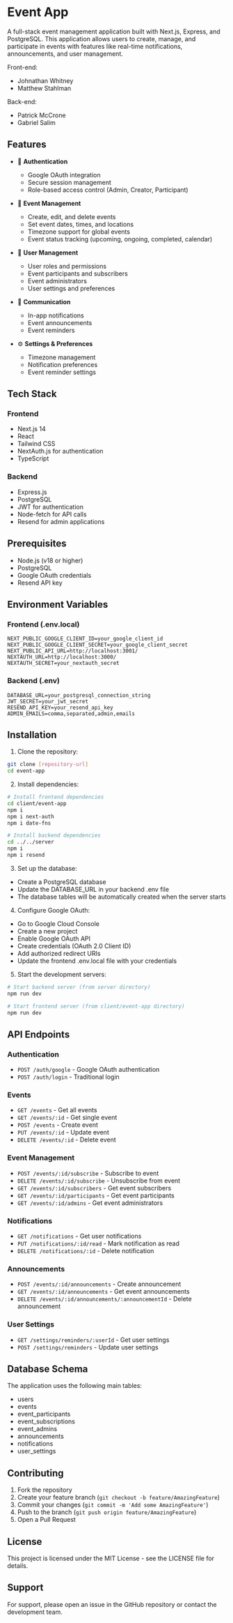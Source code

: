 # Event App

A full-stack event management application built with Next.js, Express, and PostgreSQL. This application allows users to create, manage, and participate in events with features like real-time notifications, announcements, and user management.

Front-end:

-   Johnathan Whitney
-   Matthew Stahlman

Back-end:

-   Patrick McCrone
-   Gabriel Salim

## Features

-   🔐 **Authentication**

    -   Google OAuth integration
    -   Secure session management
    -   Role-based access control (Admin, Creator, Participant)

-   📅 **Event Management**

    -   Create, edit, and delete events
    -   Set event dates, times, and locations
    -   Timezone support for global events
    -   Event status tracking (upcoming, ongoing, completed, calendar)

-   👥 **User Management**

    -   User roles and permissions
    -   Event participants and subscribers
    -   Event administrators
    -   User settings and preferences

-   📢 **Communication**

    -   In-app notifications
    -   Event announcements
    -   Event reminders

-   ⚙️ **Settings & Preferences**
    -   Timezone management
    -   Notification preferences
    -   Event reminder settings

## Tech Stack

### Frontend

-   Next.js 14
-   React
-   Tailwind CSS
-   NextAuth.js for authentication
-   TypeScript

### Backend

-   Express.js
-   PostgreSQL
-   JWT for authentication
-   Node-fetch for API calls
-   Resend for admin applications

## Prerequisites

-   Node.js (v18 or higher)
-   PostgreSQL
-   Google OAuth credentials
-   Resend API key

## Environment Variables

### Frontend (.env.local)

```
NEXT_PUBLIC_GOOGLE_CLIENT_ID=your_google_client_id
NEXT_PUBLIC_GOOGLE_CLIENT_SECRET=your_google_client_secret
NEXT_PUBLIC_API_URL=http://localhost:3001/
NEXTAUTH_URL=http://localhost:3000/
NEXTAUTH_SECRET=your_nextauth_secret
```

### Backend (.env)

```
DATABASE_URL=your_postgresql_connection_string
JWT_SECRET=your_jwt_secret
RESEND_API_KEY=your_resend_api_key
ADMIN_EMAILS=comma,separated,admin,emails
```

## Installation

1. Clone the repository:

```bash
git clone [repository-url]
cd event-app
```

2. Install dependencies:

```bash
# Install frontend dependencies
cd client/event-app
npm i
npm i next-auth
npm i date-fns

# Install backend dependencies
cd ../../server
npm i
npm i resend
```

3. Set up the database:

-   Create a PostgreSQL database
-   Update the DATABASE_URL in your backend .env file
-   The database tables will be automatically created when the server starts

4. Configure Google OAuth:

-   Go to Google Cloud Console
-   Create a new project
-   Enable Google OAuth API
-   Create credentials (OAuth 2.0 Client ID)
-   Add authorized redirect URIs
-   Update the frontend .env.local file with your credentials

5. Start the development servers:

```bash
# Start backend server (from server directory)
npm run dev

# Start frontend server (from client/event-app directory)
npm run dev
```

## API Endpoints

### Authentication

-   `POST /auth/google` - Google OAuth authentication
-   `POST /auth/login` - Traditional login

### Events

-   `GET /events` - Get all events
-   `GET /events/:id` - Get single event
-   `POST /events` - Create event
-   `PUT /events/:id` - Update event
-   `DELETE /events/:id` - Delete event

### Event Management

-   `POST /events/:id/subscribe` - Subscribe to event
-   `DELETE /events/:id/subscribe` - Unsubscribe from event
-   `GET /events/:id/subscribers` - Get event subscribers
-   `GET /events/:id/participants` - Get event participants
-   `GET /events/:id/admins` - Get event administrators

### Notifications

-   `GET /notifications` - Get user notifications
-   `PUT /notifications/:id/read` - Mark notification as read
-   `DELETE /notifications/:id` - Delete notification

### Announcements

-   `POST /events/:id/announcements` - Create announcement
-   `GET /events/:id/announcements` - Get event announcements
-   `DELETE /events/:id/announcements/:announcementId` - Delete announcement

### User Settings

-   `GET /settings/reminders/:userId` - Get user settings
-   `POST /settings/reminders` - Update user settings

## Database Schema

The application uses the following main tables:

-   users
-   events
-   event_participants
-   event_subscriptions
-   event_admins
-   announcements
-   notifications
-   user_settings

## Contributing

1. Fork the repository
2. Create your feature branch (`git checkout -b feature/AmazingFeature`)
3. Commit your changes (`git commit -m 'Add some AmazingFeature'`)
4. Push to the branch (`git push origin feature/AmazingFeature`)
5. Open a Pull Request

## License

This project is licensed under the MIT License - see the LICENSE file for details.

## Support

For support, please open an issue in the GitHub repository or contact the development team.
